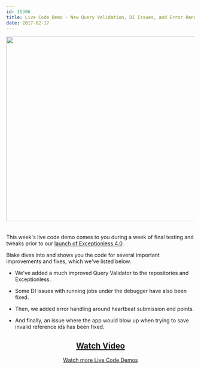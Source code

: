 ```yaml
---
id: 15306
title: Live Code Demo - New Query Validation, DI Issues, and Error Handling
date: 2017-02-17
---
```

[<img loading="lazy" class="aligncenter size-large wp-image-15307" style="margin-bottom: 20px;" src="/assets/img/news/query-validation-di-issues-error-handling-1024x538.jpg" alt="" width="940" height="494" data-id="15307" srcset="/assets/query-validation-di-issues-error-handling-1024x538.jpg 1024w, /assets/query-validation-di-issues-error-handling-300x158.jpg 300w, /assets/query-validation-di-issues-error-handling-768x403.jpg 768w, /assets/query-validation-di-issues-error-handling.jpg 1200w" sizes="(max-width: 940px) 100vw, 940px" />](https://www.liveedu.tv/niemyjski/videos/4DDYJ-exceptionless-weekly-demo-2-1-17)

This week's live code demo comes to you during a week of final testing and tweaks prior to our [launch of Exceptionless 4.0](/exceptionless-4-0/).

Blake dives into and shows you the code for several important improvements and fixes, which we've listed below.<!--more-->

* We've added a much improved Query Validator to the repositories and Exceptionless.

* Some DI issues with running jobs under the debugger have also been fixed.

* Then, we added error handling around heartbeat submission end points.

* And finally, an issue where the app would blow up when trying to save invalid reference ids has been fixed.

<h2 style="text-align: center;">
  <a href="https://www.liveedu.tv/niemyjski/videos/4DDYJ-exceptionless-weekly-demo-2-1-17">Watch Video</a>
</h2>

<p style="text-align: center;">
  <a href="/category/live-coding/">Watch more Live Code Demos</a>
</p>
